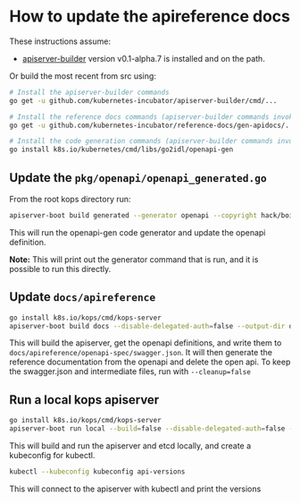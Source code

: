 # How to update the apireference docs

These instructions assume:

- [apiserver-builder](https://github.com/kubernetes-incubator/apiserver-builder/) version v0.1-alpha.7 is installed and on the path.

Or build the most recent from src using:

```sh
# Install the apiserver-builder commands
go get -u github.com/kubernetes-incubator/apiserver-builder/cmd/...

# Install the reference docs commands (apiserver-builder commands invoke these)
go get -u github.com/kubernetes-incubator/reference-docs/gen-apidocs/...

# Install the code generation commands (apiserver-builder commands invoke these)
go install k8s.io/kubernetes/cmd/libs/go2idl/openapi-gen
```

## Update the `pkg/openapi/openapi_generated.go`

From the root kops directory run:

```sh
apiserver-boot build generated --generator openapi --copyright hack/boilerplate/boilerplate.go.txt
```

This will run the openapi-gen code generator and update the openapi definition.

**Note:** This will print out the generator command that is run, and it is possible to run this directly.

## Update `docs/apireference`

```sh
go install k8s.io/kops/cmd/kops-server
apiserver-boot build docs --disable-delegated-auth=false --output-dir docs/apireference --server kops-server
```

This will build the apiserver, get the openapi definitions, and write them to
`docs/apireference/openapi-spec/swagger.json`.  It will then generate the reference
documentation from the openapi and delete the open api.  To keep the swagger.json and
intermediate files, run with `--cleanup=false`

## Run a local kops apiserver

```sh
go install k8s.io/kops/cmd/kops-server
apiserver-boot run local --build=false --disable-delegated-auth=false --run=etcd --run=apiserver --apiserver=kops-server
```

This will build and run the apiserver and etcd locally, and create a kubeconfig for kubectl.

```sh
kubectl --kubeconfig kubeconfig api-versions
```

This will connect to the apiserver with kubectl and print the versions

